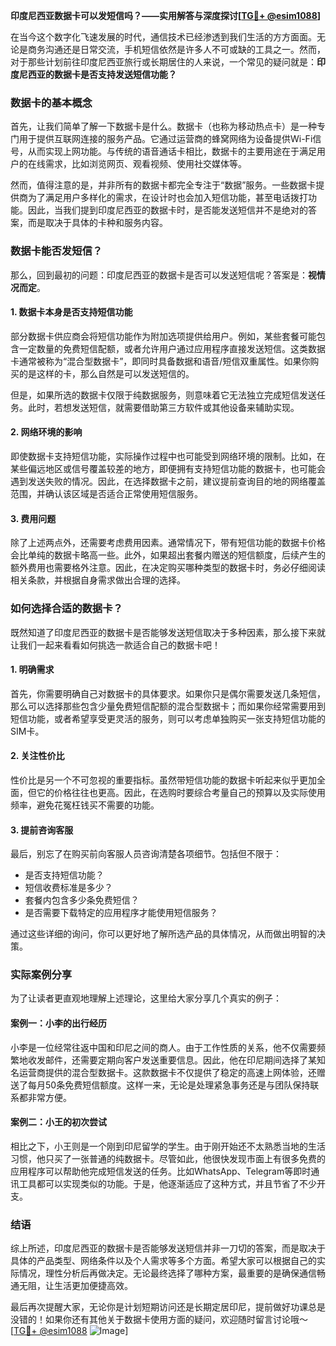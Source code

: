 **印度尼西亚数据卡可以发短信吗？——实用解答与深度探讨[[TG💪+ @esim1088](https://t.me/s/esim1088)]**

在当今这个数字化飞速发展的时代，通信技术已经渗透到我们生活的方方面面。无论是商务沟通还是日常交流，手机短信依然是许多人不可或缺的工具之一。然而，对于那些计划前往印度尼西亚旅行或长期居住的人来说，一个常见的疑问就是：**印度尼西亚的数据卡是否支持发送短信功能？**

### 数据卡的基本概念

首先，让我们简单了解一下数据卡是什么。数据卡（也称为移动热点卡）是一种专门用于提供互联网连接的服务产品。它通过运营商的蜂窝网络为设备提供Wi-Fi信号，从而实现上网功能。与传统的语音通话卡相比，数据卡的主要用途在于满足用户的在线需求，比如浏览网页、观看视频、使用社交媒体等。

然而，值得注意的是，并非所有的数据卡都完全专注于“数据”服务。一些数据卡提供商为了满足用户多样化的需求，在设计时也会加入短信功能，甚至电话拨打功能。因此，当我们提到印度尼西亚的数据卡时，是否能发送短信并不是绝对的答案，而是取决于具体的卡种和服务内容。

### 数据卡能否发短信？

那么，回到最初的问题：印度尼西亚的数据卡是否可以发送短信呢？答案是：**视情况而定**。

#### 1. 数据卡本身是否支持短信功能
部分数据卡供应商会将短信功能作为附加选项提供给用户。例如，某些套餐可能包含一定数量的免费短信配额，或者允许用户通过应用程序直接发送短信。这类数据卡通常被称为“混合型数据卡”，即同时具备数据和语音/短信双重属性。如果你购买的是这样的卡，那么自然是可以发送短信的。

但是，如果所选的数据卡仅限于纯数据服务，则意味着它无法独立完成短信发送任务。此时，若想发送短信，就需要借助第三方软件或其他设备来辅助实现。

#### 2. 网络环境的影响
即使数据卡支持短信功能，实际操作过程中也可能受到网络环境的限制。比如，在某些偏远地区或信号覆盖较差的地方，即便拥有支持短信功能的数据卡，也可能会遇到发送失败的情况。因此，在选择数据卡之前，建议提前查询目的地的网络覆盖范围，并确认该区域是否适合正常使用短信服务。

#### 3. 费用问题
除了上述两点外，还需要考虑费用因素。通常情况下，带有短信功能的数据卡价格会比单纯的数据卡略高一些。此外，如果超出套餐内赠送的短信额度，后续产生的额外费用也需要格外注意。因此，在决定购买哪种类型的数据卡时，务必仔细阅读相关条款，并根据自身需求做出合理的选择。

### 如何选择合适的数据卡？

既然知道了印度尼西亚的数据卡是否能够发送短信取决于多种因素，那么接下来就让我们一起来看看如何挑选一款适合自己的数据卡吧！

#### 1. 明确需求
首先，你需要明确自己对数据卡的具体要求。如果你只是偶尔需要发送几条短信，那么可以选择那些包含少量免费短信配额的混合型数据卡；而如果你经常需要用到短信功能，或者希望享受更灵活的服务，则可以考虑单独购买一张支持短信功能的SIM卡。

#### 2. 关注性价比
性价比是另一个不可忽视的重要指标。虽然带短信功能的数据卡听起来似乎更加全面，但它的价格往往也更高。因此，在选购时要综合考量自己的预算以及实际使用频率，避免花冤枉钱买不需要的功能。

#### 3. 提前咨询客服
最后，别忘了在购买前向客服人员咨询清楚各项细节。包括但不限于：
- 是否支持短信功能？
- 短信收费标准是多少？
- 套餐内包含多少条免费短信？
- 是否需要下载特定的应用程序才能使用短信服务？

通过这些详细的询问，你可以更好地了解所选产品的具体情况，从而做出明智的决策。

### 实际案例分享

为了让读者更直观地理解上述理论，这里给大家分享几个真实的例子：

#### 案例一：小李的出行经历
小李是一位经常往返中国和印尼之间的商人。由于工作性质的关系，他不仅需要频繁地收发邮件，还需要定期向客户发送重要信息。因此，他在印尼期间选择了某知名运营商提供的混合型数据卡。这款数据卡不仅提供了稳定的高速上网体验，还赠送了每月50条免费短信额度。这样一来，无论是处理紧急事务还是与团队保持联系都非常方便。

#### 案例二：小王的初次尝试
相比之下，小王则是一个刚到印尼留学的学生。由于刚开始还不太熟悉当地的生活习惯，他只买了一张普通的纯数据卡。尽管如此，他很快发现市面上有很多免费的应用程序可以帮助他完成短信发送的任务。比如WhatsApp、Telegram等即时通讯工具都可以实现类似的功能。于是，他逐渐适应了这种方式，并且节省了不少开支。

### 结语

综上所述，印度尼西亚的数据卡是否能够发送短信并非一刀切的答案，而是取决于具体的产品类型、网络条件以及个人需求等多个方面。希望大家可以根据自己的实际情况，理性分析后再做决定。无论最终选择了哪种方案，最重要的是确保通信畅通无阻，让生活更加便捷高效。

最后再次提醒大家，无论你是计划短期访问还是长期定居印尼，提前做好功课总是没错的！如果你还有其他关于数据卡使用方面的疑问，欢迎随时留言讨论哦～ [[TG💪+ @esim1088](https://t.me/s/esim1088) ![Image](https://i.postimg.cc/4NQfJmqS/Snipaste-2025-05-13-00-14-12.png)]